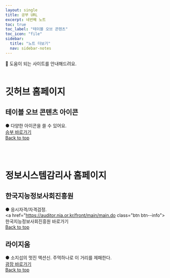 ```yaml
---
layout: single
title: 공부 URL
excerpt: 네번째 노트
toc: true
toc_label: "테이블 오브 콘텐츠"
toc_icon: "file"
sidebar:
  title: "노트 더보기"
  nav: sidebar-notes
---
```


📖 도움이 되는 사이트를 안내해드려요.
<br><br>
# 깃허브 홈페이지
## 테이블 오브 콘텐츠 아이콘
● 다양한 아이콘을 쓸 수 있어요.<br><a href="https://fontawesome.com/search" class="btn btn--info">승부 바로가기</a>
<br>
<a href="#" class="btn btn--success">Back to top</a>
<br>

<br><br>
# 정보시스템감리사 홈페이지
## 한국지능정보사회진흥원
● 응시자격/자격검정.<br><a href="https://auditor.nia.or.kr/front/main/main.do class="btn btn--info">한국지능정보사회진흥원 바로가기</a>
<br>
<a href="#" class="btn btn--success">Back to top</a>
<br>

## 라이지움
● 소지섭의 멋진 액션신. 주먹하나로 이 거리를 제패한다.<br><a href="https://tvwiki22.com/drama/4644/406539907" class="btn btn--info">광장 바로가기</a>
<br>
<a href="#" class="btn btn--success">Back to top</a>
<br>
